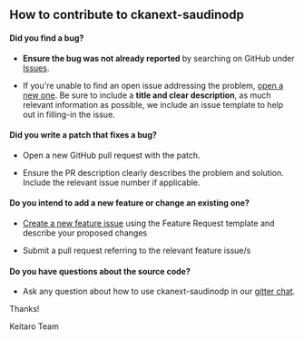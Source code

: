 ## How to contribute to ckanext-saudinodp

#### **Did you find a bug?**

* **Ensure the bug was not already reported** by searching on GitHub under [Issues](https://github.com/keitaroinc/ckanext-saudinodp/issues).

* If you're unable to find an open issue addressing the problem, [open a new one](https://github.com/keitaroinc/ckanext-saudinodp/issues/new). Be sure to include a **title and clear description**, as much relevant information as possible, we include an issue template to help out in filling-in the issue.

#### **Did you write a patch that fixes a bug?**

* Open a new GitHub pull request with the patch.

* Ensure the PR description clearly describes the problem and solution. Include the relevant issue number if applicable.

#### **Do you intend to add a new feature or change an existing one?**

* [Create a new feature issue](https://github.com/keitaroinc/ckanext-saudinodp/issues/new) using the Feature Request template and describe your proposed changes

* Submit a pull request referring to the relevant feature issue/s

#### **Do you have questions about the source code?**

* Ask any question about how to use ckanext-saudinodp in our [gitter chat](https://gitter.im/keitaroinc/ckan).

Thanks!

Keitaro Team
